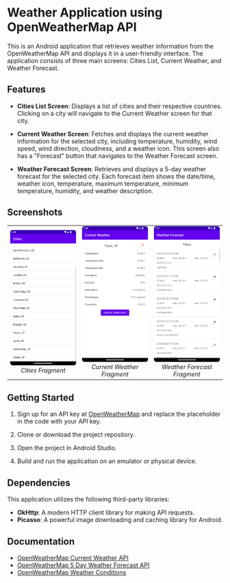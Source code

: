 # Weather Application using OpenWeatherMap API

This is an Android application that retrieves weather information from the OpenWeatherMap API and displays it in a user-friendly interface. The application consists of three main screens: Cities List, Current Weather, and Weather Forecast.

## Features

- **Cities List Screen**: Displays a list of cities and their respective countries. Clicking on a city will navigate to the Current Weather screen for that city.

- **Current Weather Screen**: Fetches and displays the current weather information for the selected city, including temperature, humidity, wind speed, wind direction, cloudiness, and a weather icon. This screen also has a "Forecast" button that navigates to the Weather Forecast screen.

- **Weather Forecast Screen**: Retrieves and displays a 5-day weather forecast for the selected city. Each forecast item shows the date/time, weather icon, temperature, maximum temperature, minimum temperature, humidity, and weather description.

## Screenshots

<table>
    <tr>
        <td align="center">
            <img src="screenshots/cities.png" width=270 alt="Cities Fragment">
            <br>
            <em>Cities Fragment</em>
        </td>
        <td align="center">
            <img src="screenshots/current_weather.png" width=270 alt="Current Weather Fragment">
            <br>
            <em>Current Weather Fragment</em>
        </td>
        <td align="center">
            <img src="screenshots/weather_forecast.png" width=270 alt="Weather Forecast Fragment">
            <br>
            <em>Weather Forecast Fragment</em>
        </td>
    </tr>
</table>

## Getting Started

1. Sign up for an API key at [OpenWeatherMap](https://openweathermap.org/) and replace the placeholder in the code with your API key.

2. Clone or download the project repository.

3. Open the project in Android Studio.

4. Build and run the application on an emulator or physical device.

## Dependencies

This application utilizes the following third-party libraries:

- **OkHttp**: A modern HTTP client library for making API requests.
- **Picasso**: A powerful image downloading and caching library for Android.

## Documentation

- [OpenWeatherMap Current Weather API](https://openweathermap.org/current)
- [OpenWeatherMap 5 Day Weather Forecast API](https://openweathermap.org/forecast5)
- [OpenWeatherMap Weather Conditions](https://openweathermap.org/weather-conditions)
